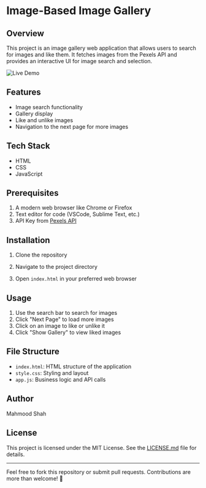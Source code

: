 # Image-Based Image Gallery

## Overview

This project is an image gallery web application that allows users to search for images and like them. It fetches images from the Pexels API and provides an interactive UI for image search and selection.

![Live Demo](https://mahmoods-image-gallery.vercel.app/)

## Features

- Image search functionality
- Gallery display
- Like and unlike images
- Navigation to the next page for more images

## Tech Stack

- HTML
- CSS
- JavaScript

## Prerequisites

1. A modern web browser like Chrome or Firefox
2. Text editor for code (VSCode, Sublime Text, etc.)
3. API Key from [Pexels API](https://www.pexels.com/api/)

## Installation

1. Clone the repository


2. Navigate to the project directory


3. Open `index.html` in your preferred web browser

## Usage

1. Use the search bar to search for images
2. Click "Next Page" to load more images
3. Click on an image to like or unlike it
4. Click "Show Gallery" to view liked images

## File Structure

- `index.html`: HTML structure of the application
- `style.css`: Styling and layout
- `app.js`: Business logic and API calls

## Author
Mahmood Shah

## License

This project is licensed under the MIT License. See the [LICENSE.md](LICENSE.md) file for details.

---

Feel free to fork this repository or submit pull requests. Contributions are more than welcome! 🚀
